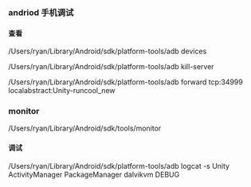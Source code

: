 ### andriod 手机调试
#### 查看
/Users/ryan/Library/Android/sdk/platform-tools/adb devices


/Users/ryan/Library/Android/sdk/platform-tools/adb kill-server


/Users/ryan/Library/Android/sdk/platform-tools/adb forward tcp:34999 localabstract:Unity-runcool_new

### monitor
/Users/ryan/Library/Android/sdk/tools/monitor


#### 调试
/Users/ryan/Library/Android/sdk/platform-tools/adb logcat -s Unity ActivityManager PackageManager dalvikvm DEBUG
